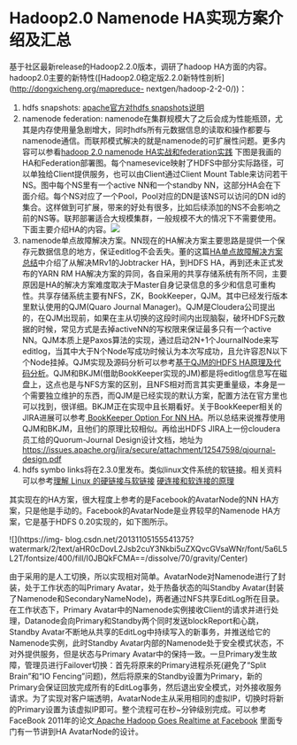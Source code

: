 # Hadoop2.0 Namenode HA实现方案介绍及汇总

基于社区最新release的Hadoop2.2.0版本，调研了hadoop
HA方面的内容。hadoop2.0主要的新特性([Hadoop2.0稳定版2.2.0新特性剖析](http://dongxicheng.org/mapreduce-
nextgen/hadoop-2-2-0/))：

  1. hdfs snapshots: [apache官方对hdfs snapshots说明](http://hadoop.apache.org/docs/current/hadoop-project-dist/hadoop-hdfs/HdfsSnapshots.html)
  2. namenode federation: namenode在集群规模大了之后会成为性能瓶颈，尤其是内存使用量急剧增大，同时hdfs所有元数据信息的读取和操作都要与namenode通信。而联邦模式解决的就是namenode的可扩展性问题。更多内容可以参看[hadoop 2.0 namenode HA实战和federation实践](http://www.sizeofvoid.net/hadoop-2-0-namenode-ha-federation-practice-zh/) 下图是我画的HA和Federation部署图。每个namesevice映射了HDFS中部分实际路径，可以单独给Client提供服务，也可以由Client通过Client Mount Table来访问若干NS。图中每个NS里有一个active NN和一个standby NN，这部分HA会在下面介绍。每个NS对应了一个Pool，Pool对应的DN是该NS可以访问的DN id的集合。这样做到可扩展，带来的好处有很多，比如后续添加的NS不会影响之前的NS等。联邦部署适合大规模集群，一般规模不大的情况下不需要使用。下面主要介绍HA的内容。![](https://img-blog.csdn.net/20131105142938000?watermark/2/text/aHR0cDovL2Jsb2cuY3Nkbi5uZXQvcGVsaWNr/font/5a6L5L2T/fontsize/400/fill/I0JBQkFCMA==/dissolve/70/gravity/Center)
  3. namenode单点故障解决方案。NN现在的HA解决方案主要思路是提供一个保存元数据信息的地方，保证editlog不会丢失。董的这篇[HA单点故障解决方案总结](http://dongxicheng.org/mapreduce-nextgen/hadoop-2-0-ha/)中介绍了从解决MRv1的Jobtracker HA，到HDFS HA，再到还未正式发布的YARN RM HA解决方案的异同，各自采用的共享存储系统有所不同，主要原因是HA的解决方案难度取决于Master自身记录信息的多少和信息可重构性。共享存储系统主要有NFS，ZK，BookKeeper，QJM。其中已经发行版本里默认使用的QJM(Quaro Journal Manager)。QJM是Cloudera公司提出的，在QJM出现前，如果在主从切换的这段时间内出现脑裂，破坏HDFS元数据的时候，常见方式是去掉activeNN的写权限来保证最多只有一个active NN。QJM本质上是Paxos算法的实现，通过启动2N+1个JournalNode来写editlog，当其中大于N个Node写成功时候认为本次写成功，且允许容忍N以下个Node挂掉。QJM实现及源码分析可以参考[基于QJM的HDFS HA原理及代码分析](http://yanbohappy.sinaapp.com/?p=205)。QJM和BKJM(借助BookKeeper实现的JM)都是将editlog信息写在磁盘上，这点也是与NFS方案的区别，且NFS相对而言其实更重量级，本身是一个需要独立维护的东西，而QJM是已经实现的默认方案，配置方法在官方里也可以找到，很详细。BKJM正在实现中且长期看好。关于BookKeeper相关的JIRA进展可以参考[ BookKeeper Option For NN HA](https://issues.apache.org/jira/browse/HDFS-3399)。所以总结来说推荐使用QJM和BKJM，且他们的原理比较相似。再给出HDFS JIRA上一份cloudera员工给的Quorum-Journal Design设计文档，地址为<https://issues.apache.org/jira/secure/attachment/12547598/qjournal-design.pdf>
  4. hdfs symbo links将在2.3.0里发布。类似linux文件系统的软链接。相关资料可以参考[理解 Linux 的硬链接与软链接](http://www.ibm.com/developerworks/cn/linux/l-cn-hardandsymb-links/) [硬连接和软连接的原理](http://roclinux.cn/?p=754)

其实现在的HA方案，很大程度上参考的是Facebook的AvatarNode的NN
HA方案，只是他是手动的。Facebook的AvatarNode是业界较早的Namenode HA方案，它是基于HDFS 0.20实现的，如下图所示。

![](https://img-
blog.csdn.net/20131105155541375?watermark/2/text/aHR0cDovL2Jsb2cuY3Nkbi5uZXQvcGVsaWNr/font/5a6L5L2T/fontsize/400/fill/I0JBQkFCMA==/dissolve/70/gravity/Center)

由于采用的是人工切换，所以实现相对简单。AvatarNode对Namenode进行了封装，处于工作状态的叫Primary
Avatar，处于热备状态的叫Standby
Avatar(封装了Namenode和SecondaryNameNode)，两者通过NFS共享EditLog所在目录。在工作状态下，Primary
Avatar中的Namenode实例接收Client的请求并进行处理，Datanode会向Primary和Standby两个同时发送blockReport和心跳，Standby
Avatar不断地从共享的EditLog中持续写入的新事务，并推送给它的Namenode实例，此时Standby
Avatar内部的Namenode处于安全模式状态，不对外提供服务，但是状态与Primary
Avatar中的保持一致。一旦Primary发生故障，管理员进行Failover切换：首先将原来的Primary进程杀死(避免了“Split
Brain”和“IO
Fencing”问题)，然后将原来的Standby设置为Primary，新的Primary会保证回放完成所有的EditLog事务，然后退出安全模式，对外接收服务请求。为了实现对客户端透明，AvatarNode主从采用相同的虚拟IP，切换时将新的Primary设置为该虚拟IP即可。整个流程可在秒~分钟级别完成。可以参考FaceBook
2011年的论文[ Apache Hadoop Goes Realtime at
Facebook](http://borthakur.com/ftp/RealtimeHadoopSigmod2011.pdf) 里面专门有一节讲到HA
AvatarNode的设计。

